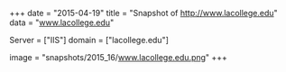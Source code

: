 
+++
date = "2015-04-19"
title = "Snapshot of http://www.lacollege.edu"
data = "www.lacollege.edu"

Server = ["IIS"]
domain = ["lacollege.edu"]

  image = "snapshots/2015_16/www.lacollege.edu.png"
+++
#

